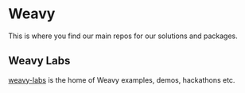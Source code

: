 # Weavy

This is where you find our main repos for our solutions and packages.

## Weavy Labs

[weavy-labs](https://github.com/weavy-labs) is the home of Weavy examples, demos, hackathons etc.

